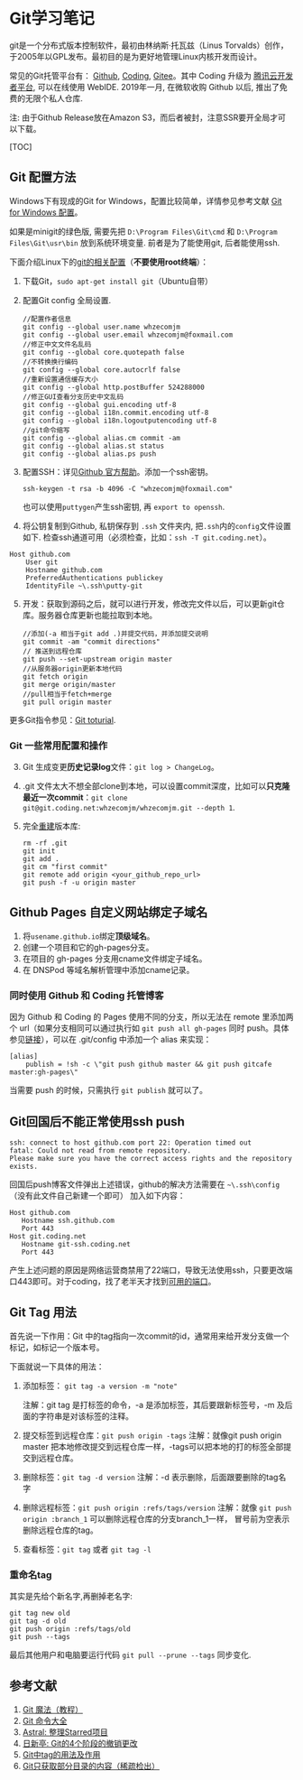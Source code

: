 Git学习笔记
===

git是一个分布式版本控制软件，最初由林纳斯·托瓦兹（Linus Torvalds）创作，于2005年以GPL发布。最初目的是为更好地管理Linux内核开发而设计。

常见的Git托管平台有： [Github](https://github.com), [Coding](https://coding.net/), [Gitee](https://gitee.com/)。其中 Coding 升级为 [腾讯云开发者平台](https://dev.tencent.com/user), 可以在线使用 WebIDE. 2019年一月, 在微软收购 Github 以后, 推出了免费的无限个私人仓库.

注: 由于Github Release放在Amazon S3，而后者被封，注意SSR要开全局才可以下载。

[TOC]

## Git 配置方法

Windows下有现成的Git for Windows，配置比较简单，详情参见参考文献 [Git for Windows 配置](http://www.cnblogs.com/monodin/p/3268679.html)。

如果是minigit的绿色版, 需要先把 `D:\Program Files\Git\cmd` 和 `D:\Program Files\Git\usr\bin` 放到系统环境变量. 前者是为了能使用git, 后者能使用ssh.

下面介绍Linux下的[git的相关配置](https://github.com/chenzhiwei/linux/tree/master/git)（**不要使用root终端**）：

1. 下载Git，`sudo apt-get install git`（Ubuntu自带）

2. 配置Git config 全局设置.

    ```shell
    //配置作者信息
    git config --global user.name whzecomjm
    git config --global user.email whzecomjm@foxmail.com
    //修正中文文件名乱码
    git config --global core.quotepath false
    //不转换换行编码
    git config --global core.autocrlf false 
    //重新设置通信缓存大小
    git config --global http.postBuffer 524288000
    //修正GUI查看分支历史中文乱码
    git config --global gui.encoding utf-8 
    git config --global i18n.commit.encoding utf-8 
    git config --global i18n.logoutputencoding utf-8 
    //git命令缩写
    git config --global alias.cm commit -am
    git config --global alias.st status
    git config --global alias.ps push
    ```

3. 配置SSH：详见[Github 官方帮助](https://help.github.com/articles/connecting-to-github-with-ssh/)。添加一个ssh密钥。 

    ```shell
    ssh-keygen -t rsa -b 4096 -C "whzecomjm@foxmail.com"
    ```

    也可以使用`puttygen`产生ssh密钥, 再 `export to openssh`.

4. 将公钥复制到Github, 私钥保存到 `.ssh` 文件夹内, 把`.ssh`内的`config`文件设置如下. 检查ssh通道可用（必须检查，比如：`ssh -T git.coding.net`）。

  ```shell
  Host github.com
      User git
      Hostname github.com
      PreferredAuthentications publickey
      IdentityFile ~\.ssh\putty-git
  ```

5. 开发：获取到源码之后，就可以进行开发，修改完文件以后，可以更新git仓库。服务器仓库更新也能拉取到本地。

    ```shell
    //添加(-a 相当于git add .)并提交代码，并添加提交说明
    git commit -am "commit directions" 
    // 推送到远程仓库
    git push --set-upstream origin master
    //从服务器origin更新本地代码
    git fetch origin
    git merge origin/master
    //pull相当于fetch+merge
    git pull origin master
    ```

更多Git指令参见：[Git toturial](https://github.com/whzecomjm/AppsNotes/blob/master/git/git_toturial).



### Git 一些常用配置和操作

3. Git 生成变更**历史记录log**文件：`git log > ChangeLog`。

4. .git 文件太大不想全部clone到本地，可以设置commit深度，比如可以**只克隆最近一次commit**：`git clone git@git.coding.net:whzecomjm/whzecomjm.git --depth 1`.

5. 完全[重建](https://www.zhihu.com/question/29769130/answer/45546231)版本库: 

   ```shell
   rm -rf .git
   git init
   git add .
   git cm "first commit"
   git remote add origin <your_github_repo_url>
   git push -f -u origin master
   ```

   

## Github Pages 自定义网站绑定子域名

1. 将`usename.github.io`绑定**顶级域名**。
2. 创建一个项目和它的gh-pages分支。
3. 在项目的 gh-pages 分支用cname文件绑定子域名。
4. 在 DNSPod 等域名解析管理中添加cname记录。



### 同时使用 Github 和 Coding 托管博客

因为 Github 和 Coding 的 Pages 使用不同的分支，所以无法在 remote 里添加两个 url（如果分支相同可以通过执行如 `git push all gh-pages` 同时 push。具体参见[链接](http://liberize.me/tech/host-your-blog-on-both-github-and-gitcafe.html)），可以在 .git/config 中添加一个 alias 来实现：

```
[alias]
    publish = !sh -c \"git push github master && git push gitcafe master:gh-pages\"
```
当需要 push 的时候，只需执行 `git publish` 就可以了。

## Git回国后不能正常使用ssh push

```
ssh: connect to host github.com port 22: Operation timed out
fatal: Could not read from remote repository.
Please make sure you have the correct access rights and the repository exists.
```
回国后push博客文件弹出上述错误，github的解决方法需要在 `~\.ssh\config` （没有此文件自己新建一个即可） 加入如下内容：

```
Host github.com
   Hostname ssh.github.com
   Port 443
Host git.coding.net
   Hostname git-ssh.coding.net
   Port 443
```
产生上述问题的原因是网络运营商禁用了22端口，导致无法使用ssh，只要更改端口443即可。对于coding，找了老半天才找到[可用的端口](http://www.aiweibang.com/yuedu/98659541.html)。



## Git Tag 用法

首先说一下作用：Git 中的tag指向一次commit的id，通常用来给开发分支做一个标记，如标记一个版本号。

下面就说一下具体的用法：

1. 添加标签： `git tag -a version -m "note"`

   注解：git tag 是打标签的命令，-a 是添加标签，其后要跟新标签号，-m 及后面的字符串是对该标签的注释。

2. 提交标签到远程仓库：`git push origin -tags`
   注解：就像git push origin master 把本地修改提交到远程仓库一样，-tags可以把本地的打的标签全部提交到远程仓库。

3. 删除标签：`git tag -d version`
   注解：-d 表示删除，后面跟要删除的tag名字

4. 删除远程标签：`git push origin :refs/tags/version`
   注解：就像 `git push origin :branch_1` 可以删除远程仓库的分支branch_1一样， 冒号前为空表示删除远程仓库的tag。

5. 查看标签：`git tag` 或者 `git tag -l`



### 重命名tag

其实是先给个新名字,再删掉老名字:

```git
git tag new old
git tag -d old
git push origin :refs/tags/old
git push --tags
```

最后其他用户和电脑要运行代码 `git pull --prune --tags` 同步变化.



## 参考文献

1. [Git 魔法（教程）](http://www-cs-students.stanford.edu/~blynn/gitmagic/intl/zh_cn/ch02.html)
2. [Git 命令大全](https://github.com/whzecomjm/Notes/blob/master/git/git_toturial)
3. [Astral: 整理Starred项目](https://app.astralapp.com/dashboard)
5. [日新亭: Git的4个阶段的撤销更改](https://www.fengerzh.com/git-reset/)
6. [Git中tag的用法及作用](http://blog.csdn.net/u013399093/article/details/50511462) 
6. [Git只获取部分目录的内容（稀疏检出）](https://zhgcao.github.io/2016/05/11/git-sparse-checkout/) 
